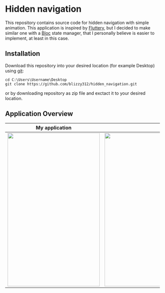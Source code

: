 # Hidden navigation
This repository contains source code for hidden navigation with simple animation. This application is inspired by [Fluttery](https://www.youtube.com/watch?v=6CEjnCVdgRM), but I decided to make similar one with a [Bloc](https://pub.dev/packages/bloc) state manager, that I personally believe is easier to implement, at least in this case.


## Installation
Download this repository into your desired location (for example Desktop) using [git](https://git-scm.com/):
```
cd C:\Users\Username\Desktop
git clone https://github.com/blizzy312/hidden_navigation.git
```
or by downloading repository as zip file and exctact it to your desired location.

## Application Overview
<table >
  <thead>
        <tr>
            <th>My application</th>
            <th>Original design</th>
        </tr>
  </thead>
  <tbody>
        <tr>
          <td align="left"><img src="/hidden_nav.gif"  width="300" height="500"/></td>
          <td align="center"><img src="/hidden_nav_origin.gif"  width="750" height="500"/></td>
        </tr>
  </tbody>
  
</table>
